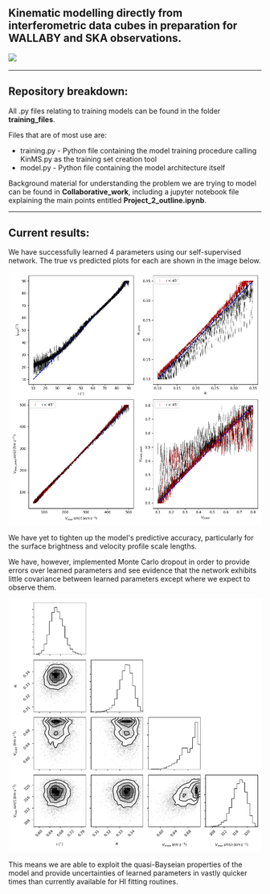 ## Kinematic modelling directly from interferometric data cubes in preparation for WALLABY and SKA observations.

<img src="Collaborative_work/image_files/Wallaby.png"/>

---

## Repository breakdown:

All .py files relating to training models can be found in the folder **training_files**. 

Files that are of  most use are:

* training.py - Python file containing the model training procedure calling KinMS.py as the training set creation tool
* model.py - Python file containing the model architecture itself

Background material for understanding the problem we are trying to model can be found in **Collaborative_work**, including a jupyter notebook file explaining the main points entitled **Project_2_outline.ipynb**.

---

## Current results:

We have successfully learned 4 parameters using our self-supervised network. The true vs predicted plots for each are shown in the image below.

<img src="Test_images/2D/semantic_AE_REMOTE.png" width="600"/>

We have yet to tighten up the model's predictive accuracy, particularly for the surface brightness and velocity profile scale lengths. 

We have, however, implemented Monte Carlo dropout in order to provide errors over learned parameters and see evidence that the network exhibits little covariance between learned parameters except where we expect to observe them. 

<img src="Test_images/2D/corner.png" width="600"/>

This means we are able to exploit the quasi-Bayseian properties of the model and provide uncertainties of learned parameters in vastly quicker times than currently available for HI fitting routines.  
